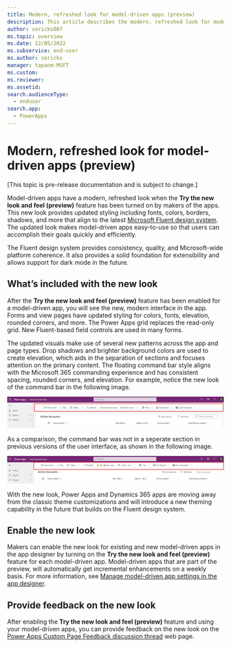 ```yaml
---
title: Modern, refreshed look for model-driven apps (preview)
description: This article describes the modern, refreshed look for model-driven apps
author: sericks007
ms.topic: overview
ms.date: 12/05/2022
ms.subservice: end-user
ms.author: sericks
manager: tapanm-MSFT
ms.custom: 
ms.reviewer:
ms.assetid: 
search.audienceType: 
  - enduser
search.app: 
  - PowerApps
---
```


# Modern, refreshed look for model-driven apps (preview)

[This topic is pre-release documentation and is subject to change.]

Model-driven apps have a modern, refreshed look when the **Try the new look and feel (preview)** feature has been turned on by makers of the apps.  This new look provides updated styling including fonts, colors, borders, shadows, and more that align to the latest [Microsoft Fluent design system](https://react.fluentui.dev/?path=/docs/concepts-introduction--page). The updated look makes model-driven apps easy-to-use so that users can accomplish their goals quickly and efficiently.

The Fluent design system provides consistency, quality, and Microsoft-wide platform coherence. It also provides a solid foundation for extensibility and allows support for dark mode in the future. 

## What’s included with the new look

After the **Try the new look and feel (preview)** feature has been enabled for a model-driven app, you will see the new, modern interface in the app. Forms and view pages have updated styling for colors, fonts, elevation, rounded corners, and more. The Power Apps grid replaces the read-only grid. New Fluent-based field controls are used in many forms.

The updated visuals make use of several new patterns across the app and page types. Drop shadows and brighter background colors are used to create elevation, which aids in the separation of sections and focuses attention on the primary content. The floating command bar style aligns with the Microsoft 365 commanding experience and has consistent spacing, rounded corners, and elevation. For example, notice the new look of the command bar in the following image.

![Floating command bar](media/red-new-command-bar.png)

As a comparison, the command bar was not in a seperate section in previous versions of the user interface, as shown in the following image.

![Command bar in the previous style](media/red-old-command-bar.png)

With the new look, Power Apps and Dynamics 365 apps are moving away from the classic theme customizations and will introduce a new theming capability in the future that builds on the Fluent design system.  

## Enable the new look
Makers can enable the new look for existing and new model-driven apps in the app designer by turning on the **Try the new look and feel (preview)** feature for each model-driven app. Model-driven apps that are part of the preview, will automatically get incremental enhancements on a weekly basis. For more information, see [Manage model-driven app settings in the app designer](../maker/model-driven-apps/app-properties.md#features).

## Provide feedback on the new look
After enabling the **Try the new look and feel (preview)** feature and using your model-driven apps, you can provide feedback on the new look on the [Power Apps Custom Page Feedback discussion thread](https://powerusers.microsoft.com/t5/Building-Power-Apps/Power-Apps-Custom-Page-Feedback-discussion-thread/m-p/1203993#M315697) web page.



